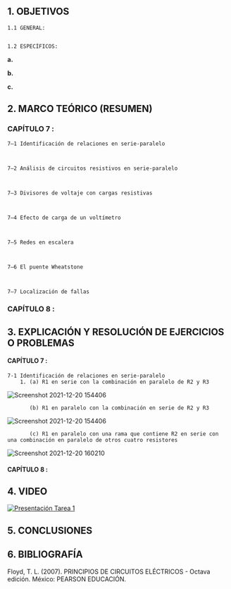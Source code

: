 ## 1.	OBJETIVOS

	1.1	GENERAL: 


	1.2	ESPECÍFICOS:

**a.**	
		
**b.**	

**c.**	

## 2.	MARCO TEÓRICO (RESUMEN)

### CAPÍTULO 7 :

	7–1 Identificación de relaciones en serie-paralelo
	
	
	
	7–2 Análisis de circuitos resistivos en serie-paralelo 



	7–3 Divisores de voltaje con cargas resistivas 



	7–4 Efecto de carga de un voltímetro 
	
	
	
	7–5 Redes en escalera
	
	
	
	7–6 El puente Wheatstone 
	
	
	
	7–7 Localización de fallas 


### CAPÍTULO 8 : 
	
		

## 3.	EXPLICACIÓN Y RESOLUCIÓN DE EJERCICIOS O PROBLEMAS

#### **CAPÍTULO 7 :**

	7-1 Identificación de relaciones en serie-paralelo
		1. (a) R1 en serie con la combinación en paralelo de R2 y R3
		
![Screenshot 2021-12-20 154406](https://user-images.githubusercontent.com/93826527/146830384-47201cee-f498-4b71-a460-cc283c11b37f.png)		
		
		   (b) R1 en paralelo con la combinación en serie de R2 y R3
		   
![Screenshot 2021-12-20 154406](https://user-images.githubusercontent.com/93826527/146830980-5386c06a-ace3-4e50-9bd7-254ccb410991.png)		   
		   
		   (c) R1 en paralelo con una rama que contiene R2 en serie con una combinación en paralelo de otros cuatro resistores
		   
![Screenshot 2021-12-20 160210](https://user-images.githubusercontent.com/93826527/146832327-d4189161-0912-4934-9775-a1989cd59b1c.png)		  











#### **CAPÍTULO 8 :**



## 4. VIDEO
			
[![Presentación Tarea 1](https://img.youtube.com/vi/2iV6VzArCmY/0.jpg)](https://www.youtube.com/watch?v=2iV6VzArCmY)
	
## 5.	CONCLUSIONES
        

## 6.	BIBLIOGRAFÍA

Floyd, T. L. (2007). PRINCIPIOS DE CIRCUITOS ELÉCTRICOS - Octava edición. México: PEARSON EDUCACIÓN.


